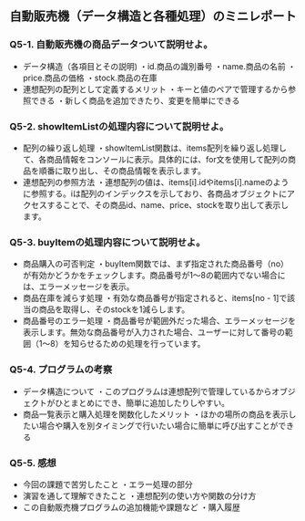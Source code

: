 ## 自動販売機（データ構造と各種処理）のミニレポート
### Q5-1. 自動販売機の商品データついて説明せよ。
* データ構造（各項目とその説明)
  ・id.商品の識別番号
  ・name.商品の名前
  ・price.商品の価格
  ・stock.商品の在庫
* 連想配列の配列として定義するメリット
  ・キーと値のペアで管理するから参照できる
  ・新しく商品を追加できたり、変更を簡単にできる
### Q5-2. showItemListの処理内容について説明せよ。
* 配列の繰り返し処理
  ・showItemList関数は、items配列を繰り返し処理して、各商品情報をコンソールに表示。具体的には、for文を使用して配列の商品を順番に取り出し、その商品情報を表示します。
* 連想配列の参照方法
  ・連想配列の値は、items[i].idやitems[i].nameのように参照する。iは配列のインデックスを示しており、各商品オブジェクトにアクセスすることで、その商品id、name、price、stockを取り出して表示します。
### Q5-3. buyItemの処理内容について説明せよ。
* 商品購入の可否判定
  ・buyItem関数では、まず指定された商品番号（no）が有効かどうかをチェックします。商品番号が1〜8の範囲内でない場合には、エラーメッセージを表示。
* 商品在庫を減らす処理
  ・有効な商品番号が指定されると、items[no - 1]で該当の商品を取得し、そのstockを1減らします。
* 商品番号のエラー処理
  ・商品番号が範囲外だった場合、エラーメッセージを表示します。無効な商品番号が入力された場合、ユーザーに対して番号の範囲（1～8）を知らせるための処理を行っています。
### Q5-4. プログラムの考察
* データ構造について
  ・このプログラムは連想配列で管理しているからオブジェクトがひとまとめにでき、簡単に追加したりしやすい。
* 商品一覧表示と購入処理を関数化したメリット
  ・ほかの場所の商品を表示したい場合や購入を別タイミングで行いたい場合に簡単に呼び出すことができる
### Q5-5. 感想
* 今回の課題で苦労したこと
  ・エラー処理の部分
* 演習を通して理解できたこと
  ・連想配列の使い方や関数の分け方
* この自動販売機プログラムの追加機能や課題など
  ・購入履歴
